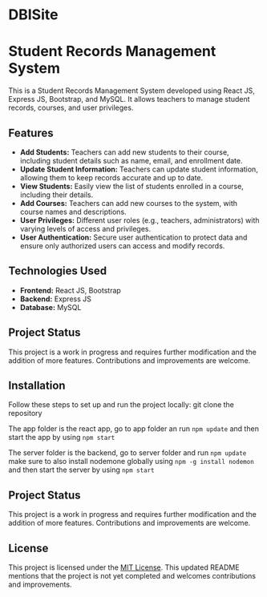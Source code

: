 # DBISite
# Student Records Management System

This is a Student Records Management System developed using React JS, Express JS, Bootstrap, and MySQL. It allows teachers to manage student records, courses, and user privileges.

## Features
- **Add Students:** Teachers can add new students to their course, including student details such as name, email, and enrollment date.
- **Update Student Information:** Teachers can update student information, allowing them to keep records accurate and up to date.
- **View Students:** Easily view the list of students enrolled in a course, including their details.
- **Add Courses:** Teachers can add new courses to the system, with course names and descriptions.
- **User Privileges:** Different user roles (e.g., teachers, administrators) with varying levels of access and privileges.
- **User Authentication:** Secure user authentication to protect data and ensure only authorized users can access and modify records.

## Technologies Used
- **Frontend:** React JS, Bootstrap
- **Backend:** Express JS
- **Database:** MySQL

## Project Status
This project is a work in progress and requires further modification and the addition of more features. Contributions and improvements are welcome.

## Installation
Follow these steps to set up and run the project locally:
git clone the repository

The app folder is the react app, 
go to app folder an run 
```npm update``` 
and then start the app by using 
```npm start```

The server folder is the backend, 
go to server folder and run ```npm update``` 
make sure to also install nodemone globally using 
```npm -g install nodemon```
and then start the server by using 
```npm start```

## Project Status
This project is a work in progress and requires further modification and the addition of more features. Contributions and improvements are welcome.

## License
This project is licensed under the [MIT License](https://opensource.org/license/mit/).
This updated README mentions that the project is not yet completed and welcomes contributions and improvements.
